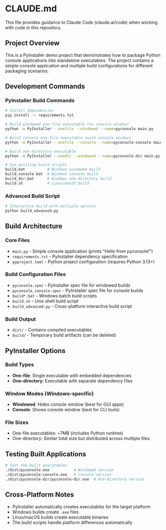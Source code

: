 # CLAUDE.md

This file provides guidance to Claude Code (claude.ai/code) when working with code in this repository.

## Project Overview

This is a PyInstaller demo project that demonstrates how to package Python console applications into standalone executables. The project contains a simple console application and multiple build configurations for different packaging scenarios.

## Development Commands

### PyInstaller Build Commands
```bash
# Install dependencies
pip install -r requirements.txt

# Build windowed one-file executable (no console window)
python -m PyInstaller --onefile --windowed --name=pyconsole main.py

# Build console one-file executable (with console window)
python -m PyInstaller --onefile --console --name=pyconsole-console main.py

# Build one-directory executable
python -m PyInstaller --onedir --windowed --name=pyconsole-dir main.py

# Use existing build scripts
build.bat          # Windows windowed build
build_console.bat  # Windows console build
build_dir.bat      # Windows one-directory build
build.sh           # Linux/macOS build
```

### Advanced Build Script
```bash
# Interactive build with multiple options
python build_advanced.py
```

## Build Architecture

### Core Files
- `main.py` - Simple console application (prints "Hello from pyconsole!")
- `requirements.txt` - PyInstaller dependency specification
- `pyproject.toml` - Python project configuration (requires Python 3.13+)

### Build Configuration Files
- `pyconsole.spec` - PyInstaller spec file for windowed builds
- `pyconsole_console.spec` - PyInstaller spec file for console builds
- `build*.bat` - Windows batch build scripts
- `build.sh` - Unix shell build script
- `build_advanced.py` - Cross-platform interactive build script

### Build Output
- `dist/` - Contains compiled executables
- `build/` - Temporary build artifacts (can be deleted)

## PyInstaller Options

### Build Types
- **One-file**: Single executable with embedded dependencies
- **One-directory**: Executable with separate dependency files

### Window Modes (Windows-specific)
- **Windowed**: Hides console window (best for GUI apps)
- **Console**: Shows console window (best for CLI tools)

### File Sizes
- One-file executables: ~7MB (includes Python runtime)
- One-directory: Similar total size but distributed across multiple files

## Testing Built Applications
```bash
# Test the built executables
./dist/pyconsole.exe           # Windowed version
./dist/pyconsole-console.exe   # Console version
./dist/pyconsole-dir/pyconsole-dir.exe  # One-directory version
```

## Cross-Platform Notes
- PyInstaller automatically creates executables for the target platform
- Windows builds create `.exe` files
- Linux/macOS builds create executable binaries
- The build scripts handle platform differences automatically